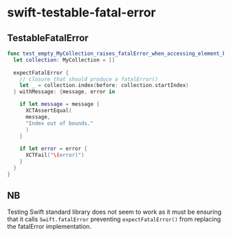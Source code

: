# swift-testable-fatal-error

## TestableFatalError

```swift
func test_empty_MyCollection_raises_fatalError_when_accessing_element_before_startIndex() {
  let collection: MyCollection = []
 
  expectFatalError {
    // closure that should produce a fatalError()
    let _ = collection.index(before: collection.startIndex)
  } withMessage: {message, error in

    if let message = message {
      XCTAssertEqual(
      message,
      "Index out of bounds."
      )
    }
 
    if let error = error {
      XCTFail("\(error)")
    }
  }
}
 ```
## NB
Testing Swift standard library does not seem to work as it must be ensuring that it calls `Swift.fatalError` preventing `expectFatalError()` from replacing the fatalError implementation.
